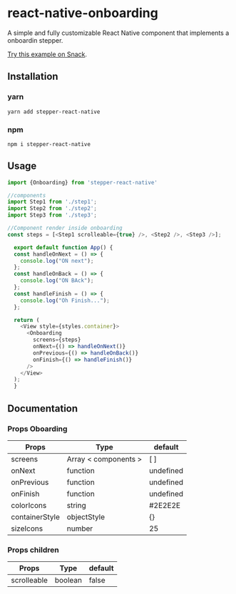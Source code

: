 # react-native-onboarding

A simple and fully customizable React Native component that implements a onboardin stepper.

[Try this example on Snack](https://snack.expo.dev/@matheonieto/stepper-react-native).

## Installation

### yarn

```shell
yarn add stepper-react-native
```

### npm
```shell
npm i stepper-react-native
```

## Usage
```javascript
import {Onboarding} from 'stepper-react-native'

//components
import Step1 from './step1';
import Step2 from './step2';
import Step3 from './step3';

//Component render inside onboarding
const steps = [<Step1 scrolleable={true} />, <Step2 />, <Step3 />];

  export default function App() {
  const handleOnNext = () => {
    console.log("ON next");
  };
  const handleOnBack = () => {
    console.log("ON BAck");
  };
  const handleFinish = () => {
    console.log("Oh Finish...");
  };

  return (
    <View style={styles.container}>
      <Onboarding
        screens={steps}
        onNext={() => handleOnNext()}
        onPrevious={() => handleOnBack()}
        onFinish={() => handleFinish()}
      />
    </View>
  );
  }
```

## Documentation

### Props Oboarding
| Props      | Type | default
| ----------- | ----------- | ----------- |
| screens      | Array < components >       | [ ] |
| onNext   | function        | undefined | 
| onPrevious   | function        | undefined | 
| onFinish   | function        | undefined | 
| colorIcons   | string        | #2E2E2E | 
| containerStyle   | objectStyle        | {} | 
| sizeIcons   | number        | 25 | 
### Props children

| Props      | Type | default
| ----------- | ----------- | ----------- |
| scrolleable   | boolean    | false | 

